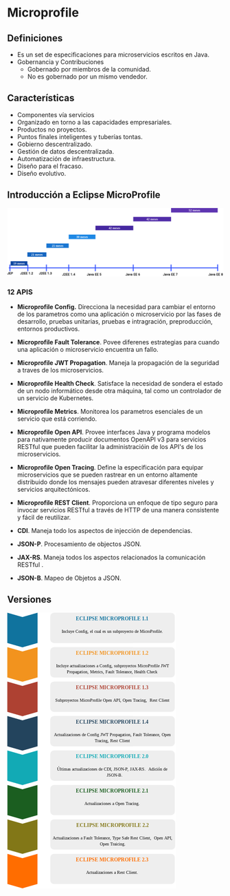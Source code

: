# Microprofile

## Definiciones

* Es un set de especificaciones para microservicios escritos en Java.
* Gobernancia y Contribuciones
  * Gobernado por miembros de la comunidad.
  * No es gobernado por un mismo vendedor.

## Características
*	Componentes vía servicios
*	Organizado en torno a las capacidades empresariales.
*	Productos no proyectos.
*	Puntos finales inteligentes y tuberías tontas.
*	Gobierno descentralizado.
*	Gestión de datos descentralizada.
*	Automatización de infraestructura.
*	Diseño para el fracaso.
*	Diseño evolutivo.

## Introducción a Eclipse MicroProfile
	
![](resources/timeline-jee.png)
	
### 12 APIS
* **Microprofile Config.**  Direcciona la necesidad para cambiar  el entorno de los parametros como una aplicación o microservicio por las fases de desarrollo, pruebas unitarias, pruebas e intragración, preproducción, entornos productivos.
  
* **Microprofile Fault Tolerance**.  Povee diferenes estrategias para cuando una aplicación o microservicio encuentra un fallo.

* **Microprofile JWT Propagation**.  Maneja la propagación de la seguridad a traves de los microservicios.

* **Microprofile Health Check**.  Satisface la necesidad de sondera el estado de un nodo informático desde otra máquina, tal como un controlador de un servicio de Kubernetes.

* **Microprofile Metrics**.  Monitorea los parametros esenciales de un servicio que está corriendo.

* **Microprofile Open API**.  Provee interfaces Java y programa modelos para nativamente producir documentos OpenAPI v3 para servicios RESTful que pueden facilitar la administracióin de los API's de los microservicios.

* **Microprofile Open Tracing**.  Define la especificación para equipar microservicios que se pueden rastrear en un entorno altamente distribuido donde los mensajes pueden atravesar diferentes niveles y servicios arquitectónicos.

* **Microprofile REST Client**.  Proporciona un enfoque de tipo seguro para invocar servicios RESTful a través de HTTP de una manera consistente y fácil de reutilizar.

* **CDI**.  Maneja todo los aspectos de injección de dependencias.

* **JSON-P**.  Procesamiento de objectos JSON.

* **JAX-RS**.  Maneja todos los aspectos relacionados la comunicación RESTful .

* **JSON-B**.  Mapeo de Objetos a JSON.


## Versiones


![](resources/roadmap-microprofile.png)